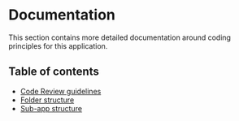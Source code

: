 # Documentation

This section contains more detailed documentation around coding principles
for this application.

## Table of contents

- [Code Review guidelines](./Code&#32;review&#32;guidelines.md)
- [Folder structure](./folder-structure.md)
- [Sub-app structure](./sub-apps.md)

